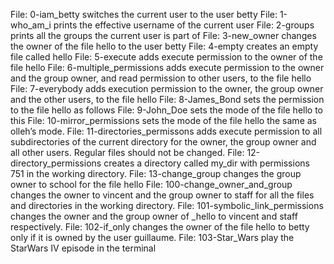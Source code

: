 File: 0-iam_betty switches the current user to the user betty
File: 1-who_am_i prints the effective username of the current user
File: 2-groups prints all the groups the current user is part of
File: 3-new_owner changes the owner of the file hello to the user betty
File: 4-empty creates an empty file called hello
File: 5-execute adds execute permission to the owner of the file hello
File: 6-multiple_permissions adds execute permission to the owner and the group owner, and read permission to other users, to the file hello
File: 7-everybody adds execution permission to the owner, the group owner and the other users, to the file hello
File: 8-James_Bond sets the permission to the file hello as follows
File: 9-John_Doe sets the mode of the file hello to this
File: 10-mirror_permissions sets the mode of the file hello the same as olleh’s mode.
File: 11-directories_permissons adds execute permission to all subdirectories of the current directory for the owner, the group owner and all other users. Regular files should not be changed.
File: 12-directory_permissions creates a directory called my_dir with permissions 751 in the working directory.
File: 13-change_group changes the group owner to school for the file hello
File: 100-change_owner_and_group changes the owner to vincent and the group owner to staff for all the files and directories in the working directory.
File: 101-symbolic_link_permissions changes the owner and the group owner of _hello to vincent and staff respectively.
File: 102-if_only changes the owner of the file hello to betty only if it is owned by the user guillaume.
File: 103-Star_Wars play the StarWars IV episode in the terminal
